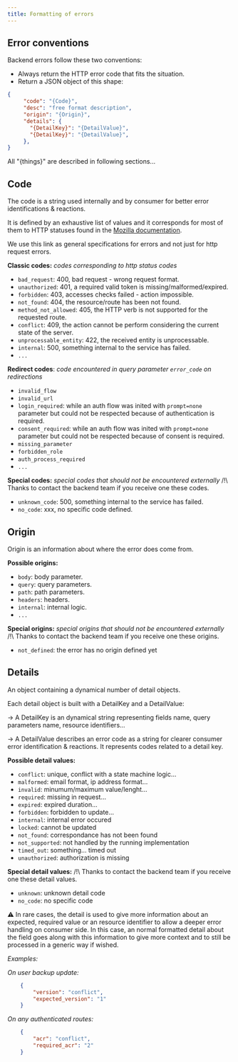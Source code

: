 ```yaml
---
title: Formatting of errors
---
```


## Error conventions

Backend errors follow these two conventions:
- Always return the HTTP error code that fits the situation.
- Return a JSON object of this shape:
```json
{
     "code": "{Code}",
     "desc": "free format description",
     "origin": "{Origin}",
     "details": {
       "{DetailKey}": "{DetailValue}",
       "{DetailKey}": "{DetailValue}",
     },
}
```

All "{things}" are described in following sections...

## Code

The code is a string used internally and by consumer for better error identifications & reactions.

It is defined by an exhaustive list of values and it corresponds for most of them to HTTP statuses found in the [Mozilla documentation][].

We use this link as general specifications for errors and not just for http request errors.

**Classic codes:** _codes corresponding to http status codes_
* `bad_request`: 400, bad request - wrong request format.
* `unauthorized`: 401, a required valid token is missing/malformed/expired.
* `forbidden`: 403, accesses checks failed - action impossible.
* `not_found`: 404, the resource/route has been not found.
* `method_not_allowed`: 405, the HTTP verb is not supported for the requested route.
* `conflict`: 409, the action cannot be perform considering the current state of the server.
* `unprocessable_entity`: 422, the received entity is unprocessable.
* `internal`: 500, something internal to the service has failed.
* `...`

**Redirect codes**: _code encountered in query parameter `error_code` on redirections_
* `invalid_flow`
* `invalid_url`
* `login_required`: while an auth flow was inited with `prompt=none` parameter but could not be respected because of authentication is required.
* `consent_required`: while an auth flow was inited with `prompt=none` parameter but could not be respected because of consent is required.
* `missing_parameter`
* `forbidden_role`
* `auth_process_required`
* `...`

**Special codes:** _special codes that should not be encountered externally_
/!\ Thanks to contact the backend team if you receive one these codes.
* `unknown_code`: 500, something internal to the service has failed.
* `no_code`: xxx, no specific code defined.

## Origin
Origin is an information about where the error does come from.

**Possible origins:**
* `body`: body parameter.
* `query`: query parameters.
* `path`: path parameters.
* `headers`: headers.
* `internal`: internal logic.
* `...`

**Special origins:** _special origins that should not be encountered externally_
/!\ Thanks to contact the backend team if you receive one these origins.
* `not_defined`: the error has no origin defined yet

## Details

An object containing a dynamical number of detail objects.

Each detail object is built with a DetailKey and a DetailValue:

-> A DetailKey is an dynamical string representing fields name, query parameters name, resource identifiers...

-> A DetailValue describes an error code as a string for clearer consumer error identification & reactions. It represents codes related to a detail key.

**Possible detail values:**

* `conflict`: unique, conflict with a state machine logic...
* `malformed`: email format,  ip address format...
* `invalid`: minumum/maximum value/lenght...
* `required`: missing in request...
* `expired`: expired duration...
* `forbidden`: forbidden to update...
* `internal`: internal error occured
* `locked`: cannot be updated
* `not_found`: correspondance has not been found
* `not_supported`: not handled by the running implementation
* `timed_out`: something... timed out
* `unauthorized`: authorization is missing

**Special detail values:**
/!\ Thanks to contact the backend team if you receive one these detail values.
* `unknown`: unknown detail code
* `no_code`: no specific code

:warning: In rare cases, the detail is used to give more information about an expected, required value or an resource identifier to allow a deeper error handling on consumer side.
In this case, an normal formatted detail about the field goes along with this information to give more context and to still be processed in a generic way if wished.

_Examples:_

_On user backup update:_
```json
    {
        "version": "conflict",
        "expected_version": "1"
    }
```

_On any authenticated routes:_
```json
    {
        "acr": "conflict",
        "required_acr": "2"
    }
```

[Mozilla documentation]: https://developer.mozilla.org/fr/docs/Web/HTTP/Status
